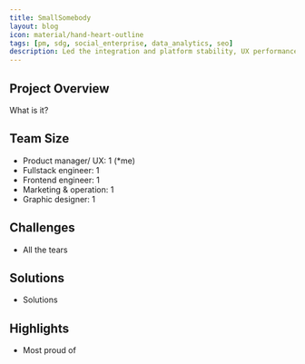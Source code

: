 ```yaml
---
title: SmallSomebody
layout: blog
icon: material/hand-heart-outline
tags: [pm, sdg, social_enterprise, data_analytics, seo]
description: Led the integration and platform stability, UX performance of WiZ service
---
```


## Project Overview

What is it?

## Team Size

- Product manager/ UX: 1 (*me)
- Fullstack engineer: 1
- Frontend engineer: 1
- Marketing & operation: 1
- Graphic designer: 1

## Challenges

- All the tears

## Solutions

- Solutions

## Highlights

- Most proud of

<br>
